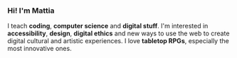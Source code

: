 ### Hi! I'm Mattia

I teach **coding**, **computer science** and **digital stuff**. I'm interested in **accessibility**, **design**, **digital ethics** and new ways to use the web to create digital cultural and artistic experiences. I love **tabletop RPGs**, especially the most innovative ones.
